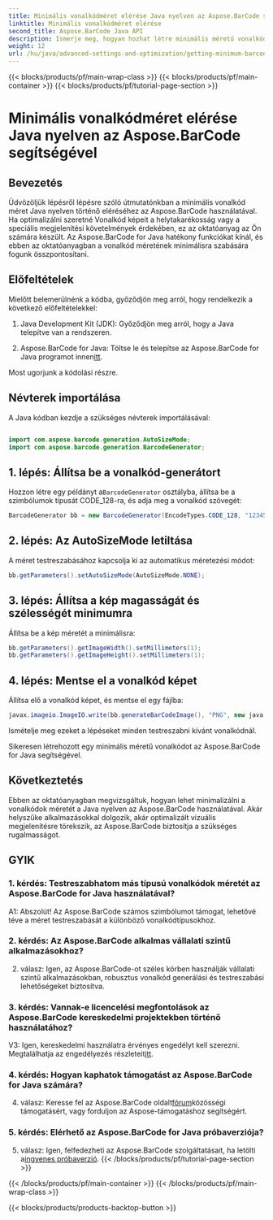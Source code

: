 ```yaml
---
title: Minimális vonalkódméret elérése Java nyelven az Aspose.BarCode segítségével
linktitle: Minimális vonalkódméret elérése
second_title: Aspose.BarCode Java API
description: Ismerje meg, hogyan hozhat létre minimális méretű vonalkódokat Java nyelven az Aspose.BarCode segítségével. Kövesse lépésenkénti útmutatónkat a hatékony és helyoptimalizált vonalkód generálás érdekében.
weight: 12
url: /hu/java/advanced-settings-and-optimization/getting-minimum-barcode-size/
---
```


{{< blocks/products/pf/main-wrap-class >}}
{{< blocks/products/pf/main-container >}}
{{< blocks/products/pf/tutorial-page-section >}}

# Minimális vonalkódméret elérése Java nyelven az Aspose.BarCode segítségével

## Bevezetés

Üdvözöljük lépésről lépésre szóló útmutatónkban a minimális vonalkód méret Java nyelven történő eléréséhez az Aspose.BarCode használatával. Ha optimalizálni szeretné Vonalkód képeit a helytakarékosság vagy a speciális megjelenítési követelmények érdekében, ez az oktatóanyag az Ön számára készült. Az Aspose.BarCode for Java hatékony funkciókat kínál, és ebben az oktatóanyagban a vonalkód méretének minimálisra szabására fogunk összpontosítani.

## Előfeltételek

Mielőtt belemerülnénk a kódba, győződjön meg arról, hogy rendelkezik a következő előfeltételekkel:

1. Java Development Kit (JDK): Győződjön meg arról, hogy a Java telepítve van a rendszeren.

2.  Aspose.BarCode for Java: Töltse le és telepítse az Aspose.BarCode for Java programot innen[itt](https://releases.aspose.com/barcode/java/).

Most ugorjunk a kódolási részre.

## Névterek importálása

A Java kódban kezdje a szükséges névterek importálásával:

```java

import com.aspose.barcode.generation.AutoSizeMode;
import com.aspose.barcode.generation.BarcodeGenerator;
```

## 1. lépés: Állítsa be a vonalkód-generátort

 Hozzon létre egy példányt a`BarcodeGenerator` osztályba, állítsa be a szimbólumok típusát CODE_128-ra, és adja meg a vonalkód szövegét:

```java
BarcodeGenerator bb = new BarcodeGenerator(EncodeTypes.CODE_128, "1234567");
```

## 2. lépés: Az AutoSizeMode letiltása

A méret testreszabásához kapcsolja ki az automatikus méretezési módot:

```java
bb.getParameters().setAutoSizeMode(AutoSizeMode.NONE);
```

## 3. lépés: Állítsa a kép magasságát és szélességét minimumra

Állítsa be a kép méretét a minimálisra:

```java
bb.getParameters().getImageWidth().setMillimeters(1);
bb.getParameters().getImageHeight().setMillimeters(1);
```

## 4. lépés: Mentse el a vonalkód képet

Állítsa elő a vonalkód képet, és mentse el egy fájlba:

```java
javax.imageio.ImageIO.write(bb.generateBarCodeImage(), "PNG", new java.io.File(dataDir + "minimumresult.png"));
```

Ismételje meg ezeket a lépéseket minden testreszabni kívánt vonalkódnál.

Sikeresen létrehozott egy minimális méretű vonalkódot az Aspose.BarCode for Java segítségével.

## Következtetés

Ebben az oktatóanyagban megvizsgáltuk, hogyan lehet minimalizálni a vonalkódok méretét a Java nyelven az Aspose.BarCode használatával. Akár helyszűke alkalmazásokkal dolgozik, akár optimalizált vizuális megjelenítésre törekszik, az Aspose.BarCode biztosítja a szükséges rugalmasságot.

## GYIK

### 1. kérdés: Testreszabhatom más típusú vonalkódok méretét az Aspose.BarCode for Java használatával?

A1: Abszolút! Az Aspose.BarCode számos szimbólumot támogat, lehetővé téve a méret testreszabását a különböző vonalkódtípusokhoz.

### 2. kérdés: Az Aspose.BarCode alkalmas vállalati szintű alkalmazásokhoz?

2. válasz: Igen, az Aspose.BarCode-ot széles körben használják vállalati szintű alkalmazásokban, robusztus vonalkód generálási és testreszabási lehetőségeket biztosítva.

### 3. kérdés: Vannak-e licencelési megfontolások az Aspose.BarCode kereskedelmi projektekben történő használatához?

 V3: Igen, kereskedelmi használatra érvényes engedélyt kell szerezni. Megtalálhatja az engedélyezés részleteit[itt](https://purchase.aspose.com/buy).

### 4. kérdés: Hogyan kaphatok támogatást az Aspose.BarCode for Java számára?

 4. válasz: Keresse fel az Aspose.BarCode oldalt[fórum](https://forum.aspose.com/c/barcode/13)közösségi támogatásért, vagy forduljon az Aspose-támogatáshoz segítségért.

### 5. kérdés: Elérhető az Aspose.BarCode for Java próbaverziója?

 5. válasz: Igen, felfedezheti az Aspose.BarCode szolgáltatásait, ha letölti a[ingyenes próbaverzió](https://releases.aspose.com/).
{{< /blocks/products/pf/tutorial-page-section >}}

{{< /blocks/products/pf/main-container >}}
{{< /blocks/products/pf/main-wrap-class >}}

{{< blocks/products/products-backtop-button >}}
